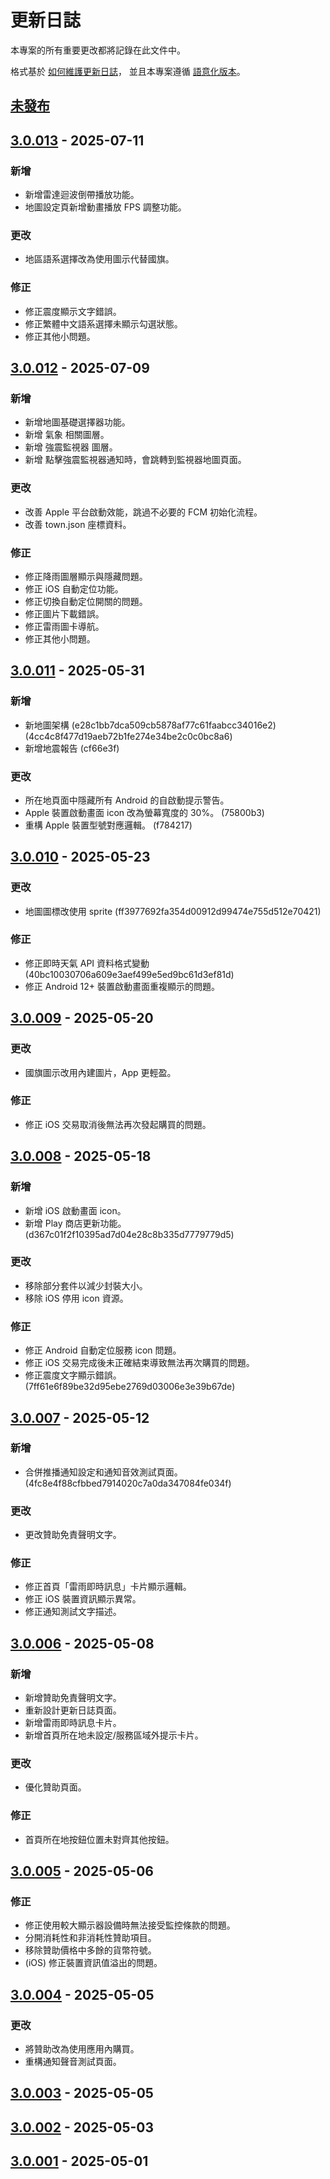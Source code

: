 # 更新日誌

本專案的所有重要更改都將記錄在此文件中。

格式基於 [如何維護更新日誌](https://keepachangelog.com/zh-TW/1.1.0/)，
並且本專案遵循 [語意化版本](https://semver.org/lang/zh-TW/spec/v2.0.0.html)。

## [未發布]

## [3.0.013] - 2025-07-11

### 新增

- 新增雷達迴波倒帶播放功能。
- 地圖設定頁新增動畫播放 FPS 調整功能。

### 更改

- 地區語系選擇改為使用圖示代替國旗。

### 修正

- 修正震度顯示文字錯誤。
- 修正繁體中文語系選擇未顯示勾選狀態。
- 修正其他小問題。

## [3.0.012] - 2025-07-09

### 新增

- 新增地圖基礎選擇器功能。
- 新增 氣象 相關圖層。
- 新增 強震監視器 圖層。
- 新增 點擊強震監視器通知時，會跳轉到監視器地圖頁面。

### 更改

- 改善 Apple 平台啟動效能，跳過不必要的 FCM 初始化流程。
- 改善 town.json 座標資料。

### 修正

- 修正降雨圖層顯示與隱藏問題。
- 修正 iOS 自動定位功能。
- 修正切換自動定位開關的問題。
- 修正圖片下載錯誤。
- 修正雷雨圖卡導航。
- 修正其他小問題。

## [3.0.011] - 2025-05-31

### 新增

- 新地圖架構 (e28c1bb7dca509cb5878af77c61faabcc34016e2) (4cc4c8f477d19aeb72b1fe274e34be2c0c0bc8a6)
- 新增地震報告 (cf66e3f)

### 更改

- 所在地頁面中隱藏所有 Android 的自啟動提示警告。
- Apple 裝置啟動畫面 icon 改為螢幕寬度的 30%。 (75800b3)
- 重構 Apple 裝置型號對應邏輯。 (f784217)

## [3.0.010] - 2025-05-23

### 更改

- 地圖圖標改使用 sprite (ff3977692fa354d00912d99474e755d512e70421)

### 修正

- 修正即時天氣 API 資料格式變動 (40bc10030706a609e3aef499e5ed9bc61d3ef81d)
- 修正 Android 12+ 裝置啟動畫面重複顯示的問題。

## [3.0.009] - 2025-05-20

### 更改

- 國旗圖示改用內建圖片，App 更輕盈。

### 修正

- 修正 iOS 交易取消後無法再次發起購買的問題。

## [3.0.008] - 2025-05-18

### 新增

- 新增 iOS 啟動畫面 icon。
- 新增 Play 商店更新功能。 (d367c01f2f10395ad7d04e28c8b335d7779779d5)

### 更改

- 移除部分套件以減少封裝大小。
- 移除 iOS 停用 icon 資源。

### 修正

- 修正 Android 自動定位服務 icon 問題。
- 修正 iOS 交易完成後未正確結束導致無法再次購買的問題。
- 修正震度文字顯示錯誤。 (7ff61e6f89be32d95ebe2769d03006e3e39b67de)

## [3.0.007] - 2025-05-12

### 新增

- 合併推播通知設定和通知音效測試頁面。 (4fc8e4f88cfbbed7914020c7a0da347084fe034f)

### 更改

- 更改贊助免責聲明文字。

### 修正

- 修正首頁「雷雨即時訊息」卡片顯示邏輯。
- 修正 iOS 裝置資訊顯示異常。
- 修正通知測試文字描述。

## [3.0.006] - 2025-05-08

### 新增

- 新增贊助免責聲明文字。
- 重新設計更新日誌頁面。
- 新增雷雨即時訊息卡片。
- 新增首頁所在地未設定/服務區域外提示卡片。

### 更改

- 優化贊助頁面。

### 修正

- 首頁所在地按鈕位置未對齊其他按鈕。

## [3.0.005] - 2025-05-06

### 修正

- 修正使用較大顯示器設備時無法接受監控條款的問題。
- 分開消耗性和非消耗性贊助項目。
- 移除贊助價格中多餘的貨幣符號。
- (iOS) 修正裝置資訊值溢出的問題。

## [3.0.004] - 2025-05-05

### 更改

- 將贊助改為使用應用內購買。
- 重構通知聲音測試頁面。

## [3.0.003] - 2025-05-05

## [3.0.002] - 2025-05-03

## [3.0.001] - 2025-05-01

[未發布]: https://github.com/exptechtw/dpip/compare/v3.0.013...HEAD
[3.0.013]: https://github.com/exptechtw/dpip/compare/v3.0.012...v3.0.013(1)
[3.0.012]: https://github.com/exptechtw/dpip/compare/v3.0.011...v3.0.012(1)
[3.0.011]: https://github.com/exptechtw/dpip/compare/v3.0.010...v3.0.011
[3.0.010]: https://github.com/exptechtw/dpip/compare/v3.0.009...v3.0.010
[3.0.009]: https://github.com/exptechtw/dpip/compare/v3.0.008...v3.0.009
[3.0.008]: https://github.com/exptechtw/dpip/compare/v3.0.007...v3.0.008
[3.0.007]: https://github.com/exptechtw/dpip/compare/v3.0.006...v3.0.007
[3.0.006]: https://github.com/exptechtw/dpip/compare/v3.0.005...v3.0.006
[3.0.005]: https://github.com/exptechtw/dpip/compare/v3.0.004...v3.0.005
[3.0.004]: https://github.com/exptechtw/dpip/compare/v3.0.003...v3.0.004
[3.0.003]: https://github.com/exptechtw/dpip/compare/v3.0.002...v3.0.003
[3.0.002]: https://github.com/exptechtw/dpip/compare/v3.0.001...v3.0.002
[3.0.001]: https://github.com/exptechtw/dpip/compare/2.5.500...v3.0.001
